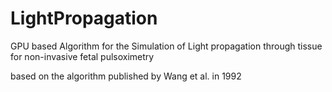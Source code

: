 # LightPropagation
GPU based Algorithm for the Simulation of Light propagation through tissue for non-invasive fetal pulsoximetry

based on the algorithm published by Wang et al. in 1992

